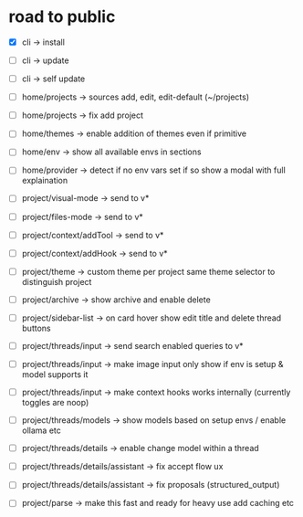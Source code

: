 # road to public

- [x] cli -> install
- [ ] cli -> update
- [ ] cli -> self update

- [ ] home/projects -> sources add, edit, edit-default (~/projects)
- [ ] home/projects -> fix add project
- [ ] home/themes   -> enable addition of themes even if primitive
- [ ] home/env      -> show all available envs in sections
- [ ] home/provider -> detect if no env vars set if so show a modal with full explaination

- [ ] project/visual-mode     -> send to v*
- [ ] project/files-mode      -> send to v*
- [ ] project/context/addTool -> send to v*
- [ ] project/context/addHook -> send to v*

- [ ] project/theme   -> custom theme per project same theme selector to distinguish project
- [ ] project/archive -> show archive and enable delete

- [ ] project/sidebar-list -> on card hover show edit title and delete thread buttons

- [ ] project/threads/input -> send search enabled queries to v*
- [ ] project/threads/input -> make image input only show if env is setup & model supports it
- [ ] project/threads/input -> make context hooks works internally (currently toggles are noop)
- [ ] project/threads/models -> show models based on setup envs / enable ollama etc
- [ ] project/threads/details -> enable change model within a thread

- [ ] project/threads/details/assistant -> fix accept flow ux
- [ ] project/threads/details/assistant -> fix proposals (structured_output)

- [ ] project/parse -> make this fast and ready for heavy use add caching etc


